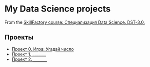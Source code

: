 # My Data Science projects
From the [SkillFactory course: Специализация Data Science. DST-3.0.](https://skillfactory.ru/data-science-specialization)

## Проекты

* [Проект 0. Игра: Угадай число](https://github.com/AlexJWD/SF_DS_study/tree/main/project_0)
* [Проект 1. _______](______)
* [Проект 2. _______](______)